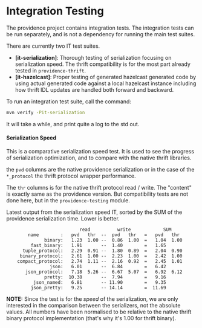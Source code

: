 Integration Testing
===================

The providence project contains integration tests. The integration
tests can be run separately, and is not a dependency for running
the main test suites.

There are currently two IT test suites.

- **[it-serialization]**: Thorough testing of serialization focusing on
  serialization speed. The thrift compatibility is for the most part
  already tested in `providence-thrift`.
- **[it-hazelcast]**: Proper testing of generated hazelcast generated
  code by using actual generated code against a local hazelcast instance
  including how thrift IDL updates are handled both forward and backward. 

To run an integration test suite, call the command:

```bash
mvn verify -Pit-serialization
```

It will take a while, and print quite a log to the std out.

#### Serialization Speed

This is a comparative serialization speed test. It is used to see the progress of
serialization optimization, and to compare with the native thrift libraries.

the `pvd` columns are the native providence serialization or in the case of the
`*_protocol` the thrift protocol wrapper performance.

The `thr` columns is for the native thrift protocol read / write. The "content" is
exactly same as the providence version. But compatibility tests are not done here,
but in the `providence-testing` module.

Latest output from the serialization speed IT, sorted by the SUM of the providence
serialization time. Lower is better.

```
                           read          write            SUM
        name        :   pvd   thr  --  pvd   thr   =   pvd   thr
              binary:   1.23  1.00 --  0.86  1.00  =   1.04  1.00
         fast_binary:   1.91       --  1.40        =   1.65
      tuple_protocol:   2.29  0.91 --  1.80  0.89  =   2.04  0.90
     binary_protocol:   2.61  1.00 --  2.23  1.00  =   2.42  1.00
    compact_protocol:   2.74  1.11 --  2.16  0.92  =   2.45  1.01
                json:   6.01       --  6.84        =   6.42
       json_protocol:   7.18  5.26 --  6.67  5.07  =   6.92  6.12
              pretty:  10.38       --  7.94        =   9.16
          json_named:   6.81       -- 11.90        =   9.35
         json_pretty:   9.25       -- 14.14        =  11.69
```

**NOTE:** Since the test is for the *speed* of the serialization, we are only
interested in the comparison between the serializers, not the absolute values.
All numbers have been normalised to be relative to the native thrift binary protocol
implementation (that's why it's 1.00 for thrift binary).
